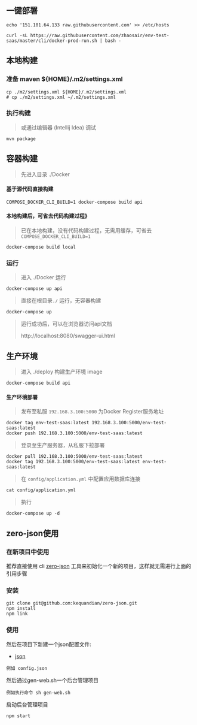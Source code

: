 ## 一键部署
```
echo '151.101.64.133 raw.githubusercontent.com' >> /etc/hosts
```
```
curl -sL https://raw.githubusercontent.com/zhaosair/env-test-saas/master/cli/docker-prod-run.sh | bash -
```


## 本地构建

### 准备 maven ${HOME}/.m2/settings.xml
```shell
cp ./m2/settings.xml ${HOME}/.m2/settings.xml
# cp ./m2/settings.xml ~/.m2/settings.xml
```

### 执行构建
> 或通过编辑器 (Intellij Idea) 调试
```shell
mvn package
```

## 容器构建
> 先进入目录 ./Docker

#### 基于源代码直接构建
```shell
COMPOSE_DOCKER_CLI_BUILD=1 docker-compose build api
```

#### 本地构建后，可省去代码构建过程》 
> 已在本地构建，没有代码构建过程，无需用缓存，可省去 `COMPOSE_DOCKER_CLI_BUILD=1`
```shell
docker-compose build local
```


### 运行
> 进入 ./Docker 运行
```shell
docker-compose up api
```
>
> 直接在根目录`./` 运行，无容器构建
```shell
docker-compose up
```
>
> 运行成功后，可以在浏览器访问api文档 
>
> http://localhost:8080/swagger-ui.html


## 生产环境
> 进入 ./deploy 构建生产环境 image
```shell
docker-compose build api
```

#### 生产环境部署
> 发布至私服 `192.168.3.100:5000` 为Docker Register服务地址
```
docker tag env-test-saas:latest 192.168.3.100:5000/env-test-saas:latest
docker push 192.168.3.100:5000/env-test-saas:latest
```
> 登录至生产服务器，从私服下拉部署
```
docker pull 192.168.3.100:5000/env-test-saas:latest
docker tag 192.168.3.100:5000/env-test-saas:latest env-test-saas:latest
```
> 在 `config/application.yml` 中配置应用数据库连接
```
cat config/application.yml
```
> 执行
```
docker-compose up -d
```


## zero-json使用

### 在新项目中使用
推荐直接使用 cli [zero-json](https://github.com/kequandian/zero-json) 工具来初始化一个新的项目，这样就无需进行上面的引用步骤

### 安装
``` shell
git clone git@github.com:kequandian/zero-json.git
npm install 
npm link
```

### 使用
然后在项目下新建一个json配置文件:

 - [json](json.md)

``` 
例如 config.json
```

然后通过gen-web.sh一个后台管理项目

``` 
例如执行命令 sh gen-web.sh
```

启动后台管理项目

``` 
npm start
```